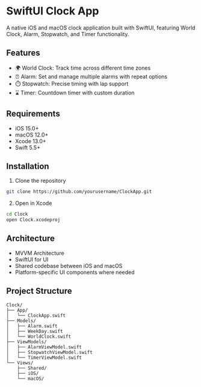 # SwiftUI Clock App

A native iOS and macOS clock application built with SwiftUI, featuring World Clock, Alarm, Stopwatch, and Timer functionality.

## Features

- 🌍 World Clock: Track time across different time zones
- ⏰ Alarm: Set and manage multiple alarms with repeat options
- ⏱️ Stopwatch: Precise timing with lap support
- ⌛ Timer: Countdown timer with custom duration

## Requirements

- iOS 15.0+
- macOS 12.0+
- Xcode 13.0+
- Swift 5.5+

## Installation

1. Clone the repository
```bash
git clone https://github.com/yourusername/ClockApp.git
```

2. Open in Xcode
```bash
cd Clock
open Clock.xcodeproj
```

## Architecture

- MVVM Architecture
- SwiftUI for UI
- Shared codebase between iOS and macOS
- Platform-specific UI components where needed

## Project Structure
```
Clock/
├── App/
│   └── ClockApp.swift
├── Models/
│   ├── Alarm.swift
│   ├── WeekDay.swift
│   └── WorldClock.swift
├── ViewModels/
│   ├── AlarmViewModel.swift
│   ├── StopwatchViewModel.swift
│   └── TimerViewModel.swift
└── Views/
    ├── Shared/
    ├── iOS/
    └── macOS/
```
